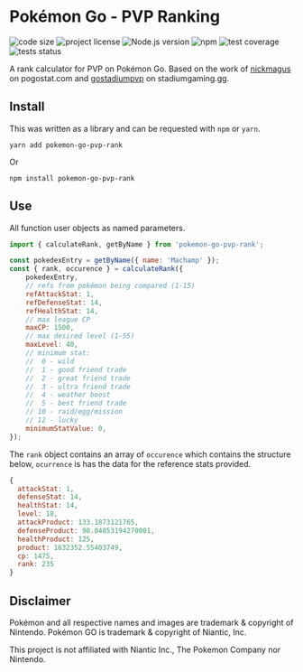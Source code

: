 # Pokémon Go - PVP Ranking

![code size](https://img.shields.io/github/languages/code-size/pedrosancao/pokemon-go-pvp-rank)
![project license](https://img.shields.io/github/license/pedrosancao/pokemon-go-pvp-rank)
![Node.js version](https://img.shields.io/badge/node->%3D13.2.0-blue)
![npm](https://img.shields.io/npm/v/pokemon-go-pvp-rank)
![test coverage](https://img.shields.io/codecov/c/github/pedrosancao/pokemon-go-pvp-rank)
![tests status](https://img.shields.io/github/workflow/status/pedrosancao/pokemon-go-pvp-rank/yarn?label=tests)

A rank calculator for PVP on Pokémon Go.
Based on the work of [nickmagus][pogostat-reddit] on pogostat.com
and [gostadiumpvp][gostadiumpvp] on stadiumgaming.gg.

## Install

This was written as a library and can be requested with `npm` or `yarn`.

`yarn add pokemon-go-pvp-rank`

Or 

`npm install pokemon-go-pvp-rank`

## Use

All function user objects as named parameters.

```javascript
import { calculateRank, getByName } from 'pokemon-go-pvp-rank';

const pokedexEntry = getByName({ name: 'Machamp' });
const { rank, occurence } = calculateRank({
    pokedexEntry,
    // refs from pokémon being compared (1-15)
    refAttackStat: 1,
    refDefenseStat: 14,
    refHealthStat: 14,
    // max league CP
    maxCP: 1500,
    // max desired level (1-55)
    maxLevel: 40,
    // minimum stat:
    //  0 - wild
    //  1 - good friend trade
    //  2 - great friend trade
    //  3 - ultra friend trade
    //  4 - weather boost
    //  5 - best friend trade
    // 10 - raid/egg/mission
    // 12 - lucky
    minimumStatValue: 0,
});
```

The `rank` object contains an array of `occurence` which contains the structure below,
`ocurrence` is has the data for the reference stats provided.

```javascript
{
  attackStat: 1,
  defenseStat: 14,
  healthStat: 14,
  level: 18,
  attackProduct: 133.1873121765,
  defenseProduct: 98.04853194270001,
  healthProduct: 125,
  product: 1632352.55403749,
  cp: 1475,
  rank: 235
}

```

## Disclaimer

Pokémon and all respective names and images are trademark & copyright of
Nintendo. Pokémon GO is trademark & copyright of Niantic, Inc.

This project is not affiliated with Niantic Inc., The Pokemon Company nor Nintendo.

[pogostat-reddit]: https://www.reddit.com/r/TheSilphRoad/comments/bwtsqg/pvp_iv_rank_calculator/
[nickmagus]: https://www.reddit.com/user/nickmagus/
[gostadiumpvp]: https://www.twitter.com/gostadiumpvp
